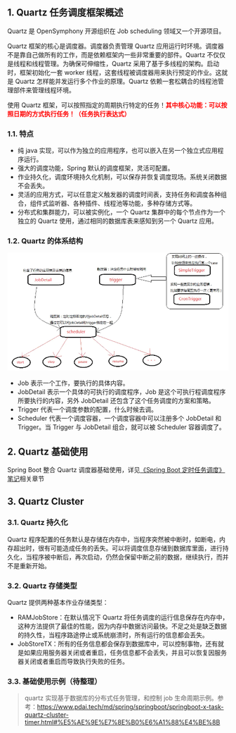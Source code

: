 ## 1. Quartz 任务调度框架概述

Quartz 是 OpenSymphony 开源组织在 Job scheduling 领域又一个开源项目。

Quartz 框架的核心是调度器。调度器负责管理 Quartz 应用运行时环境。调度器不是靠自己做所有的工作，而是依赖框架内一些非常重要的部件。Quartz 不仅仅是线程和线程管理。为确保可伸缩性，Quartz 采用了基于多线程的架构。启动时，框架初始化一套 worker 线程，这套线程被调度器用来执行预定的作业。这就是 Quartz 怎样能并发运行多个作业的原理。Quartz 依赖一套松耦合的线程池管理部件来管理线程环境。

使用 Quartz 框架，可以按照指定的周期执行特定的任务！<font color=red>**其中核心功能：可以按照日期的方式执行任务！（任务执行表达式）**</font>

### 1.1. 特点

- 纯 java 实现，可以作为独立的应用程序，也可以嵌入在另一个独立式应用程序运行。
- 强大的调度功能，Spring 默认的调度框架，灵活可配置。
- 作业持久化，调度环境持久化机制，可以保存并恢复调度现场。系统关闭数据不会丢失。
- 灵活的应用方式，可以任意定义触发器的调度时间表，支持任务和调度各种组合，组件式监听器、各种插件、线程池等功能，多种存储方式等。
- 分布式和集群能力，可以被实例化，一个 Quartz 集群中的每个节点作为一个独立的 Quartz 使用，通过相同的数据库表来感知到另一个 Quartz 应用。

### 1.2. Quartz 的体系结构

![](images/118532809240266.png)

- Job 表示一个工作，要执行的具体内容。
- JobDetail 表示一个具体的可执行的调度程序，Job 是这个可执行程调度程序所要执行的内容，另外 JobDetail 还包含了这个任务调度的方案和策略。
- Trigger 代表一个调度参数的配置，什么时候去调。
- Scheduler 代表一个调度容器，一个调度容器中可以注册多个 JobDetail 和 Trigger。当 Trigger 与 JobDetail 组合，就可以被 Scheduler 容器调度了。

## 2. Quartz 基础使用

Spring Boot 整合 Quartz 调度器基础使用，详见[《Spring Boot 定时任务调度》笔记](/分布式微服务/SpringBoot/Spring-Boot-Task-Scheduling)相关章节

## 3. Quartz Cluster

### 3.1. Quartz 持久化

Quartz 程序配置的任务默认是存储在内存中，当程序突然被中断时，如断电，内存超出时，很有可能造成任务的丢失。可以将调度信息存储到数据库里面，进行持久化，当程序被中断后，再次启动，仍然会保留中断之前的数据，继续执行，而并不是重新开始。

### 3.2. Quartz 存储类型

Quartz 提供两种基本作业存储类型：

- RAMJobStore：在默认情况下 Quartz 将任务调度的运行信息保存在内存中，这种方法提供了最佳的性能，因为内存中数据访问最快。不足之处是缺乏数据的持久性，当程序路途停止或系统崩溃时，所有运行的信息都会丢失。
- JobStoreTX：所有的任务信息都会保存到数据库中，可以控制事物，还有就是如果应用服务器关闭或者重启，任务信息都不会丢失，并且可以恢复因服务器关闭或者重启而导致执行失败的任务。

### 3.3. 基础使用示例（待整理）

> quartz 实现基于数据库的分布式任务管理，和控制 job 生命周期示例。参考：https://www.pdai.tech/md/spring/springboot/springboot-x-task-quartz-cluster-timer.html#%E5%AE%9E%E7%8E%B0%E6%A1%88%E4%BE%8B
